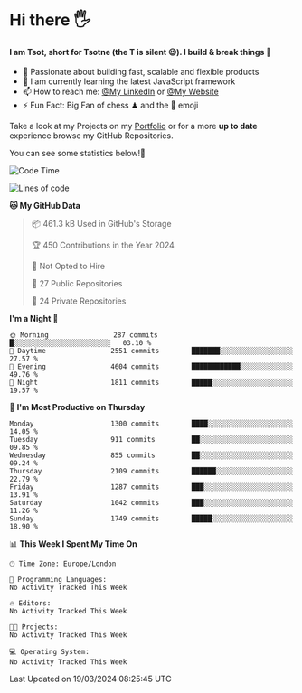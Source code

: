 # Hi there :raised_hand_with_fingers_splayed:
#### I am Tsot, short for Tsotne (the T is silent :wink:). I build & break things :space_invader:
- :telescope: Passionate about building fast, scalable and flexible products
- :seedling: I am currently learning the latest JavaScript framework 
- :mailbox: How to reach me: [@My LinkedIn](https://www.linkedin.com/in/tsotne-gvadzabia/) or [@My Website](https://tsotne.co.uk/contact)
- :zap: Fun Fact: Big Fan of chess ♟ and the 👾 emoji

Take a look at my Projects on my [Portfolio](https://tsotne.co.uk/) or for a more **up to date** experience browse my GitHub Repositories.

You can see some statistics below!:space_invader:
<!--START_SECTION:waka-->
![Code Time](http://img.shields.io/badge/Code%20Time-761%20hrs%202%20mins-blue)

![Lines of code](https://img.shields.io/badge/From%20Hello%20World%20I%27ve%20Written-4.9%20million%20lines%20of%20code-blue)

**🐱 My GitHub Data** 

> 📦 461.3 kB Used in GitHub's Storage 
 > 
> 🏆 450 Contributions in the Year 2024
 > 
> 🚫 Not Opted to Hire
 > 
> 📜 27 Public Repositories 
 > 
> 🔑 24 Private Repositories 
 > 
**I'm a Night 🦉** 

```text
🌞 Morning                287 commits         █░░░░░░░░░░░░░░░░░░░░░░░░   03.10 % 
🌆 Daytime                2551 commits        ███████░░░░░░░░░░░░░░░░░░   27.57 % 
🌃 Evening                4604 commits        ████████████░░░░░░░░░░░░░   49.76 % 
🌙 Night                  1811 commits        █████░░░░░░░░░░░░░░░░░░░░   19.57 % 
```
📅 **I'm Most Productive on Thursday** 

```text
Monday                   1300 commits        ████░░░░░░░░░░░░░░░░░░░░░   14.05 % 
Tuesday                  911 commits         ██░░░░░░░░░░░░░░░░░░░░░░░   09.85 % 
Wednesday                855 commits         ██░░░░░░░░░░░░░░░░░░░░░░░   09.24 % 
Thursday                 2109 commits        ██████░░░░░░░░░░░░░░░░░░░   22.79 % 
Friday                   1287 commits        ███░░░░░░░░░░░░░░░░░░░░░░   13.91 % 
Saturday                 1042 commits        ███░░░░░░░░░░░░░░░░░░░░░░   11.26 % 
Sunday                   1749 commits        █████░░░░░░░░░░░░░░░░░░░░   18.90 % 
```


📊 **This Week I Spent My Time On** 

```text
🕑︎ Time Zone: Europe/London

💬 Programming Languages: 
No Activity Tracked This Week

🔥 Editors: 
No Activity Tracked This Week

🐱‍💻 Projects: 
No Activity Tracked This Week

💻 Operating System: 
No Activity Tracked This Week
```


 Last Updated on 19/03/2024 08:25:45 UTC
<!--END_SECTION:waka-->
